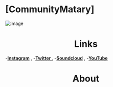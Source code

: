# [CommunityMatary] 
![image](https://user-images.githubusercontent.com/92306660/160721045-10a55c43-bb0e-41e1-b69a-473f5f62d66a.png)
<h1 align="center">
 Links
</h1>

 -**[Instagram](https://www.instagram.com/community_matary/)** ,
 -**[Twitter ](https://twitter.com/CommunityMatary)** ,
 -**[Soundcloud](https://soundcloud.com/user-106010459)** ,
 -**[YouTube](https://www.youtube.com/channel/UCaq9yXXZzKj9Y0MMzxD3U2w)** 






<h1 align="center">
 About
</h1>

<div align="center">




